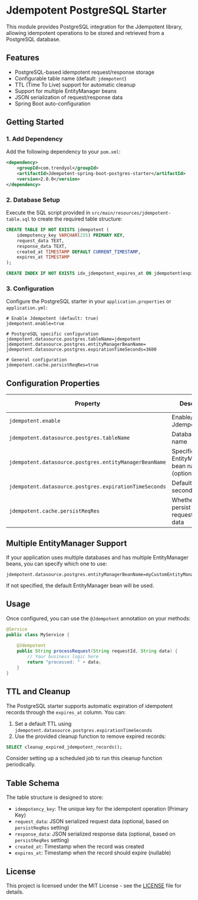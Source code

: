 # Jdempotent PostgreSQL Starter

This module provides PostgreSQL integration for the Jdempotent library, allowing idempotent operations to be stored and retrieved from a PostgreSQL database.

## Features

- PostgreSQL-based idempotent request/response storage
- Configurable table name (default: `jdempotent`)
- TTL (Time To Live) support for automatic cleanup
- Support for multiple EntityManager beans
- JSON serialization of request/response data
- Spring Boot auto-configuration

## Getting Started

### 1. Add Dependency

Add the following dependency to your `pom.xml`:

```xml
<dependency>
    <groupId>com.trendyol</groupId>
    <artifactId>Jdempotent-spring-boot-postgres-starter</artifactId>
    <version>2.0.0</version>
</dependency>
```

### 2. Database Setup

Execute the SQL script provided in `src/main/resources/jdempotent-table.sql` to create the required table structure:

```sql
CREATE TABLE IF NOT EXISTS jdempotent (
    idempotency_key VARCHAR(255) PRIMARY KEY,
    request_data TEXT,
    response_data TEXT,
    created_at TIMESTAMP DEFAULT CURRENT_TIMESTAMP,
    expires_at TIMESTAMP
);

CREATE INDEX IF NOT EXISTS idx_jdempotent_expires_at ON jdempotent(expires_at);
```

### 3. Configuration

Configure the PostgreSQL starter in your `application.properties` or `application.yml`:

```properties
# Enable Jdempotent (default: true)
jdempotent.enable=true

# PostgreSQL specific configuration
jdempotent.datasource.postgres.tableName=jdempotent
jdempotent.datasource.postgres.entityManagerBeanName=
jdempotent.datasource.postgres.expirationTimeSeconds=3600

# General configuration
jdempotent.cache.persistReqRes=true
```

## Configuration Properties

| Property | Description | Default Value |
|----------|-------------|---------------|
| `jdempotent.enable` | Enable/disable Jdempotent | `true` |
| `jdempotent.datasource.postgres.tableName` | Database table name | `jdempotent` |
| `jdempotent.datasource.postgres.entityManagerBeanName` | Specific EntityManager bean name (optional) | `` |
| `jdempotent.datasource.postgres.expirationTimeSeconds` | Default TTL in seconds | `3600` |
| `jdempotent.cache.persistReqRes` | Whether to persist request/response data | `true` |

## Multiple EntityManager Support

If your application uses multiple databases and has multiple EntityManager beans, you can specify which one to use:

```properties
jdempotent.datasource.postgres.entityManagerBeanName=myCustomEntityManager
```

If not specified, the default EntityManager bean will be used.

## Usage

Once configured, you can use the `@Jdempotent` annotation on your methods:

```java
@Service
public class MyService {
    
    @Jdempotent
    public String processRequest(String requestId, String data) {
        // Your business logic here
        return "processed: " + data;
    }
}
```

## TTL and Cleanup

The PostgreSQL starter supports automatic expiration of idempotent records through the `expires_at` column. You can:

1. Set a default TTL using `jdempotent.datasource.postgres.expirationTimeSeconds`
2. Use the provided cleanup function to remove expired records:

```sql
SELECT cleanup_expired_jdempotent_records();
```

Consider setting up a scheduled job to run this cleanup function periodically.

## Table Schema

The table structure is designed to store:

- `idempotency_key`: The unique key for the idempotent operation (Primary Key)
- `request_data`: JSON serialized request data (optional, based on `persistReqRes` setting)
- `response_data`: JSON serialized response data (optional, based on `persistReqRes` setting)
- `created_at`: Timestamp when the record was created
- `expires_at`: Timestamp when the record should expire (nullable)

## License

This project is licensed under the MIT License - see the [LICENSE](../LICENSE) file for details.
